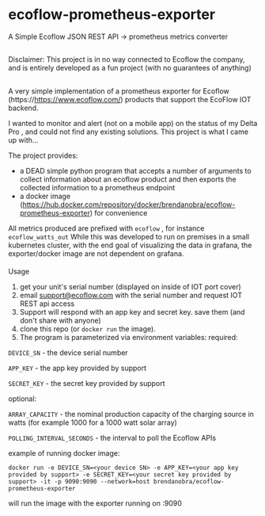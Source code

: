 # ecoflow-prometheus-exporter
A Simple Ecoflow JSON REST API -> prometheus metrics converter
##
Disclaimer: This project is in no way connected to Ecoflow the company, and is entirely developed as a fun project (with no guarantees of anything)
##
A very simple implementation of a prometheus exporter for Ecoflow (https://https://www.ecoflow.com/) products that support the EcoFlow IOT backend.

I wanted to monitor and alert (not on a mobile app) on the status of my Delta Pro , and could not find any existing solutions.  This project is what I came up with...

The project provides:
- a DEAD simple python program that accepts a number of arguments to collect information about an ecoflow product and then exports the collected information to 
a prometheus endpoint
- a docker image (https://hub.docker.com/repository/docker/brendanobra/ecoflow-prometheus-exporter) for convenience 

All metrics produced are prefixed with `ecoflow` , for instance `ecoflow_watts_out`
While this was developed to run on premises in a small kubernetes cluster, with the end goal of visualizing the data in grafana, the exporter/docker image are not
dependent on grafana.
####
Usage
1) get your unit's serial number (displayed on inside of IOT port cover)
2) email support@ecoflow.com with the serial number and request IOT REST api access
3) Support will respond with an app key and secret key. save them (and don't share with anyone)
4) clone this repo (or `docker run` the image). 
5) The program is parameterized via environment variables:
required:

`DEVICE_SN` - the device serial number

`APP_KEY` - the app key provided by support

`SECRET_KEY` - the secret key provided by support

optional:

`ARRAY_CAPACITY` - the nominal production capacity of the charging source in watts (for example 1000 for a 1000 watt solar array)

`POLLING_INTERVAL_SECONDS` - the interval to poll the Ecoflow APIs

example of running docker image: 

`docker run -e DEVICE_SN=<your device SN> -e APP_KEY=<your app key provided by support> -e SECRET_KEY=<your secret key provided by support> -it -p 9090:9090 --network=host brendanobra/ecoflow-prometheus-exporter`

will run the image with the exporter running on <your computers ip address>:9090
